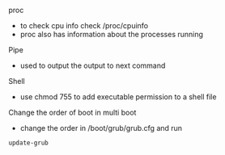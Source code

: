  
 proc
 - to check cpu info check /proc/cpuinfo
 - proc also has information about the processes running 
 
Pipe
- used to output the output to next command

Shell
- use chmod 755 to add executable permission to a shell file

Change the order of boot in multi boot
- change the order in /boot/grub/grub.cfg and run 
```
update-grub
```
